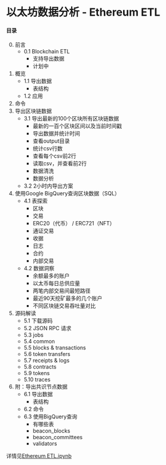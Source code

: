 # 以太坊数据分析 - Ethereum ETL

#### 目录

0. 前言
    * 0.1 Blockchain ETL
        * 支持导出数据
        * 计划中
1. 概览
    * 1.1 导出数据
        * 表结构
    * 1.2 应用
2. 命令
3. 导出区块链数据
    * 3.1 导出最新的100个区块所有区块链数据
        * 最新的一百个区块区间以及当前时间戳
        * 导出数据并统计时间
        * 查看output目录
        * 统计csv行数
        * 查看每个csv前2行
        * 读取csv，并查看前2行
        * 数据清洗
        * 数据分析
    * 3.2 2小时内导出方案
4. 使用Google BigQuery查询区块数据（SQL）
    * 4.1 表探索
        * 区块
        * 交易
        * ERC20（代币） / ERC721（NFT）
        * 通证交易
        * 收据
        * 日志
        * 合约
        * 内部交易
    * 4.2 数据洞察
        * 余额最多的账户
        * 以太币每日总供应量
        * 两笔内部交易间最短路径
        * 最近90天挖矿最多的几个账户
        * 不同区块链交易吞吐量对比
5. 源码解读
    * 5.1 下载源码
    * 5.2 JSON RPC 请求
    * 5.3 jobs
    * 5.4 common
    * 5.5 blocks & transactions
    * 5.6 token transfers
    * 5.7 receipts & logs
    * 5.8 contracts
    * 5.9 tokens
    * 5.10 traces
6. 附：导出共识节点数据
    * 6.1 导出数据
        * 表结构
    * 6.2 命令
    * 6.3 使用BigQuery查询
        * 有哪些表
        * beacon_blocks
        * beacon_committees
        * validators

详情见[Ethereum ETL.ipynb](https://github.com/adalee2future/ethereum-analysis/blob/main/Ethereum%20ETL.ipynb)
